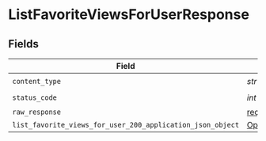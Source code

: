 # ListFavoriteViewsForUserResponse


## Fields

| Field                                                                                                                         | Type                                                                                                                          | Required                                                                                                                      | Description                                                                                                                   |
| ----------------------------------------------------------------------------------------------------------------------------- | ----------------------------------------------------------------------------------------------------------------------------- | ----------------------------------------------------------------------------------------------------------------------------- | ----------------------------------------------------------------------------------------------------------------------------- |
| `content_type`                                                                                                                | *str*                                                                                                                         | :heavy_check_mark:                                                                                                            | N/A                                                                                                                           |
| `status_code`                                                                                                                 | *int*                                                                                                                         | :heavy_check_mark:                                                                                                            | N/A                                                                                                                           |
| `raw_response`                                                                                                                | [requests.Response](https://requests.readthedocs.io/en/latest/api/#requests.Response)                                         | :heavy_minus_sign:                                                                                                            | N/A                                                                                                                           |
| `list_favorite_views_for_user_200_application_json_object`                                                                    | [Optional[ListFavoriteViewsForUser200ApplicationJSON]](../../models/operations/listfavoriteviewsforuser200applicationjson.md) | :heavy_minus_sign:                                                                                                            | Success                                                                                                                       |